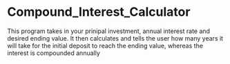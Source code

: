 # Compound_Interest_Calculator
This program takes in your prinipal investment, annual interest rate and desired ending value. It then calculates and tells the user how many  years it will take for the initial deposit to reach the ending value,  whereas the interest is compounded annually
